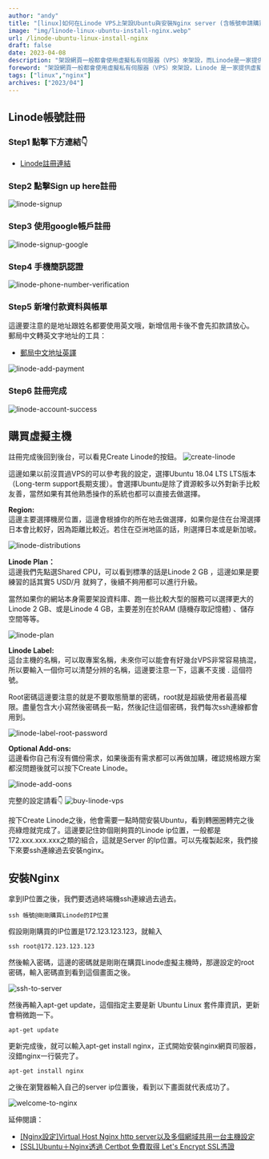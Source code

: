 ```yaml
---
author: "andy"
title: "[linux]如何在Linode VPS上架設Ubuntu與安裝Nginx server (含帳號申請購買教學)"
image: "img/linode-linux-ubuntu-install-nginx.webp"
url: /linode-ubuntu-linux-install-nginx
draft: false
date: 2023-04-08
description: "架設網頁一般都會使用虛擬私有伺服器（VPS）來架設，而Linode是一家提供虛擬私有伺服器（VPS）主機服務的公司，如何在Linode VPS上架設Ubuntu與安裝Nginx(含Linode帳號申請購買教學)"
foreword: "架設網頁一般都會使用虛擬私有伺服器（VPS）來架設，Linode 是一家提供虛擬私有伺服器（VPS）主機服務的公司，成立於2003年，算是非常老的牌子了，但是服務算是非常穩定。Linode 提供的 VPS 主機服務，可以讓用戶在網路上租用虛擬的 Linux 伺服器，用來架設網站、部署應用程式、儲存資料等。"
tags: ["linux","nginx"]
archives: ["2023/04"]
---
```


<!-- 架設網頁一般都會使用虛擬私有伺服器（VPS）來架設，當然也會有人把網頁的服務架設在自己電腦上，但是考量網路穩定度，電費、硬體，或是停電那你架在自家的電腦的網頁服務也隨之而停。

因此就會需要VPS，也就是虛擬專用伺服器，每個月只要付上幾百元租金，24小時不會停止運做，即使家裡斷電了，網頁依然持續運作。因此使用VPS會是以較低的成本來架設網頁的方法之一。 -->

<!-- Linode 是一家提供虛擬私有伺服器（VPS）主機服務的公司，成立於2003年，算是非常老的牌子了，但是服務算是非常穩定。Linode 提供的 VPS 主機服務，可以讓用戶在網路上租用虛擬的 Linux 伺服器，用來架設網站、部署應用程式、儲存資料等。 -->


## Linode帳號註冊

### Step1 點擊下方連結👇

* <a href="https://login.linode.com/login" target="_blank">Linode註冊連結</a>

### Step2 點擊Sign up here註冊

![linode-signup](/img//blog/linode-signup.webp)

### Step3 使用google帳戶註冊

![linode-signup-google](/img//blog/linode-signup-google.webp)

### Step4 手機簡訊認證

![linode-phone-number-verification](/img//blog/linode-phone-number.webp)


### Step5 新增付款資料與帳單

這邊要注意的是地址跟姓名都要使用英文哦，新增信用卡後不會先扣款請放心。<br>
郵局中文轉英文字地址的工具：

* <a href="https://www.post.gov.tw/post/internet/SearchZone/index.jsp?ID=130112" target="_blank">郵局中文地址英譯</a>

![linode-add-payment](/img//blog/linode-add-payment.webp)

### Step6 註冊完成

![linode-account-success](/img//blog/linode-account-success.webp)



## 購買虛擬主機

註冊完成後回到後台，可以看見Create Linode的按鈕。
![create-linode](/img//blog/create-linode.webp)


這邊如果以前沒買過VPS的可以參考我的設定，選擇Ubuntu 18.04 LTS LTS版本（Long-term support長期支援）。會選擇Ubuntu是除了資源較多以外對新手比較友善，當然如果有其他熟悉操作的系統也都可以直接去做選擇。

<!-- 如果對於Ubuntu18.04. LTS vs Ubuntu18.10的比較有興趣，可以參考以下文章。 -->

**Region:**<br>
這邊主要選擇機房位置，這邊會根據你的所在地去做選擇，如果你是住在台灣選擇日本會比較好，因為距離比較近。若住在亞洲地區的話，則選擇日本或是新加坡。

![linode-distributions](/img//blog/linode-distributions.webp)

**Linode Plan：**<br>
這邊我們先點選Shared CPU，可以看到標準的話是Linode 2 GB ，這邊如果是要練習的話其實5 USD/月 就夠了，後續不夠用都可以進行升級。

當然如果你的網站本身需要架設資料庫、跑一些比較大型的服務可以選擇更大的Linode 2 GB、或是Linode 4 GB，主要差別在於RAM (隨機存取記憶體) 、儲存空間等等。

![linode-plan](/img//blog/linode-plan.webp)

**Linode Label:** <br>
這台主機的名稱，可以取專案名稱，未來你可以能會有好幾台VPS非常容易搞混，所以要輸入一個你可以清楚分辨的名稱，這邊要注意一下，這裏不支援 . 這個符號。

Root密碼這邊要注意的就是不要取態簡單的密碼，root就是超級使用者最高權限。盡量包含大小寫然後密碼長一點，然後記住這個密碼，我們每次ssh連線都會用到。


![linode-label-root-password](/img//blog/linode-label-root-password.webp)

**Optional Add-ons:**<br>
這邊看你自己有沒有備份需求，如果後面有需求都可以再做加購，確認規格跟方案都沒問題後就可以按下Create Linode。

![linode-add-oons](/img//blog/linode-add-oons.webp)

完整的設定請看👇
![buy-linode-vps](/img//blog/create-linode-page.webp)


按下Create Linode之後，他會需要一點時間安裝Ubuntu，看到轉圈圈轉完之後亮綠燈就完成了。這邊要記住妳個剛夠買的Linode ip位置，一般都是172.xxx.xxx.xxx之類的組合，這就是Server 的Ip位置。可以先複製起來，我們接下來要ssh連線過去安裝nginx。  


## 安裝Nginx

拿到IP位置之後，我們要透過終端機ssh連線過去過去。

    ssh 帳號@剛剛購買Linode的IP位置


假設剛剛購買的IP位置是172.123.123.123，就輸入

    ssh root@172.123.123.123


然後輸入密碼，這邊的密碼就是剛剛在購買Linode虛擬主機時，那邊設定的root密碼，輸入密碼直到看到這個畫面之後。

![ssh-to-server](/img//blog/ssh-2.webp)

然後再輸入apt-get update，這個指定主要是新 Ubuntu Linux 套件庫資訊，更新會稍微跑一下。

    apt-get update

更新完成後，就可以輸入apt-get install nginx，正式開始安裝nginx網頁司服器，沒錯nginx一行裝完了。

    apt-get install nginx

之後在瀏覽器輸入自己的server ip位置後，看到以下畫面就代表成功了。

![welcome-to-nginx](/img//blog/welcome-to-nginx.webp)



延伸閱讀：
* <a href="/post/nginx-multiple-domains-on-one-server" target="_blank">[Nginx設定]Virtual Host Nginx http server以及多個網域共用一台主機設定</a>
* <a href="/post/nginx-certbot-lets-encrypt-addssh" target="_blank">[SSL]Ubuntu＋Nginx透過 Certbot 免費取得 Let's Encrypt SSL憑證</a>
